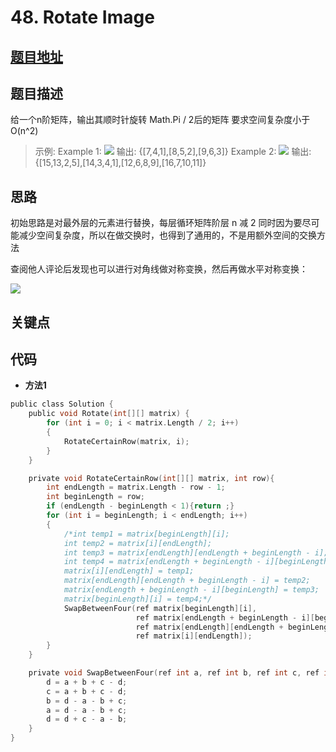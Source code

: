 #   48. Rotate Image
  
  
  
##  [题目地址](https://leetcode.com/problems/rotate-image/ )
  
  
  
##  题目描述
给一个n阶矩阵，输出其顺时针旋转 Math.Pi / 2后的矩阵
要求空间复杂度小于O(n^2)
  
  
>
>示例:
>Example 1:
>![](https://assets.leetcode.com/uploads/2020/08/28/mat1.jpg )
>输出: {[7,4,1],[8,5,2],[9,6,3]}
>Example 2:
>![](https://assets.leetcode.com/uploads/2020/08/28/mat2.jpg )
>输出: {[15,13,2,5],[14,3,4,1],[12,6,8,9],[16,7,10,11]}
  
  
##  思路
初始思路是对最外层的元素进行替换，每层循环矩阵阶层 n 减 2
同时因为要尽可能减少空间复杂度，所以在做交换时，也得到了通用的，不是用额外空间的交换方法

查阅他人评论后发现也可以进行对角线做对称变换，然后再做水平对称变换：

![](https://camo.githubusercontent.com/93f39844d3b358004f7eec48d4298b2adf91e66350fde1fc655709515dda0489/68747470733a2f2f747661312e73696e61696d672e636e2f6c617267652f30303753385a496c6c793167686c7479616a3666316a33306d79306165676d612e6a7067)
  
  
##  关键点

  
  
##  代码
  
  
* **方法1**
```c
public class Solution {
    public void Rotate(int[][] matrix) {
        for (int i = 0; i < matrix.Length / 2; i++)
        {
            RotateCertainRow(matrix, i);
        }   
    }

    private void RotateCertainRow(int[][] matrix, int row){
        int endLength = matrix.Length - row - 1;
        int beginLength = row;
        if (endLength - beginLength < 1){return ;}
        for (int i = beginLength; i < endLength; i++)
        {
            /*int temp1 = matrix[beginLength][i];
            int temp2 = matrix[i][endLength];
            int temp3 = matrix[endLength][endLength + beginLength - i];
            int temp4 = matrix[endLength + beginLength - i][beginLength];
            matrix[i][endLength] = temp1;
            matrix[endLength][endLength + beginLength - i] = temp2;
            matrix[endLength + beginLength - i][beginLength] = temp3;
            matrix[beginLength][i] = temp4;*/
            SwapBetweenFour(ref matrix[beginLength][i], 
                            ref matrix[endLength + beginLength - i][beginLength], 
                            ref matrix[endLength][endLength + beginLength - i],
                            ref matrix[i][endLength]);
        }
    }

    private void SwapBetweenFour(ref int a, ref int b, ref int c, ref int d){
        d = a + b + c - d;
        c = a + b + c - d;
        b = d - a - b + c;
        a = d - a - b + c;
        d = d + c - a - b;
    }
}
```


  
  